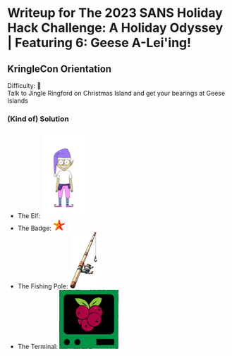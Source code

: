 # Writeup for The 2023 SANS Holiday Hack Challenge: A Holiday Odyssey \| Featuring 6: Geese A-Lei'ing!
## KringleCon Orientation
Difficulty: :christmas_tree:  
Talk to Jingle Ringford on Christmas Island and get your bearings at Geese Islands

### (Kind of) Solution
* The Elf: ![jingle](imgs/JingleRingford.png)  
* The Badge: ![badge](imgs/badge_base.png)  
* The Fishing Pole: ![fishingpole](imgs/fishingpole.png)
* The Terminal: ![cranpi](imgs/cranpi.png)  